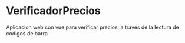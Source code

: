 # VerificadorPrecios
Aplicacion web con vue para verificar precios, a traves de la lectura de codigos de barra

